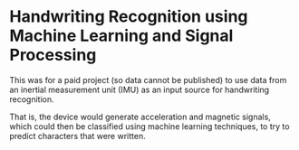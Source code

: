 # Handwriting Recognition using Machine Learning and Signal Processing 

This was for a paid project (so data cannot be published) to use data from an inertial measurement unit (IMU) as an input source for handwriting recognition.

That is, the device would generate acceleration and magnetic signals, which could then be classified using machine learning techniques, to try to predict characters that were written.
